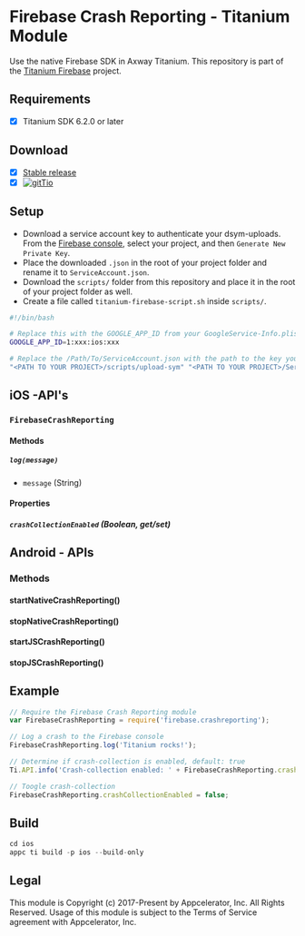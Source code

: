 # Firebase Crash Reporting - Titanium Module
Use the native Firebase SDK in Axway Titanium. This repository is part of the [Titanium Firebase](https://github.com/hansemannn/titanium-firebase) project.

## Requirements
- [x] Titanium SDK 6.2.0 or later

## Download
- [x] [Stable release](https://github.com/hansemannn/titanium-firebase-crash-reporting/releases)
- [x] [![gitTio](http://hans-knoechel.de/shields/shield-gittio.svg)](http://gitt.io/component/firebase.crashreporting)

## Setup
- Download a service account key to authenticate your dsym-uploads. From the [Firebase console](https://console.firebase.google.com/project/_/settings/serviceaccounts/crashreporting), select your project, 
and then `Generate New Private Key`.
- Place the downloaded `.json` in the root of your project folder and rename it to `ServiceAccount.json`.
- Download the `scripts/` folder from this repository and place it in the root of your project folder as well.
- Create a file called `titanium-firebase-script.sh` inside `scripts/`.

```sh
#!/bin/bash

# Replace this with the GOOGLE_APP_ID from your GoogleService-Info.plist file
GOOGLE_APP_ID=1:xxx:ios:xxx

# Replace the /Path/To/ServiceAccount.json with the path to the key you just downloaded
"<PATH TO YOUR PROJECT>/scripts/upload-sym" "<PATH TO YOUR PROJECT>/ServiceAccount.json"
```

## iOS -API's

### `FirebaseCrashReporting`

#### Methods

##### `log(message)`
  - `message` (String)

#### Properties

##### `crashCollectionEnabled` (Boolean, get/set)

## Android - APIs

### Methods

#### startNativeCrashReporting()
#### stopNativeCrashReporting()
#### startJSCrashReporting()
#### stopJSCrashReporting()


## Example
```js
// Require the Firebase Crash Reporting module
var FirebaseCrashReporting = require('firebase.crashreporting');

// Log a crash to the Firebase console
FirebaseCrashReporting.log('Titanium rocks!');

// Determine if crash-collection is enabled, default: true
Ti.API.info('Crash-collection enabled: ' + FirebaseCrashReporting.crashCollectionEnabled);

// Toogle crash-collection
FirebaseCrashReporting.crashCollectionEnabled = false;
```

## Build
```js
cd ios
appc ti build -p ios --build-only
```

## Legal

This module is Copyright (c) 2017-Present by Appcelerator, Inc. All Rights Reserved. 
Usage of this module is subject to the Terms of Service agreement with Appcelerator, Inc.  

